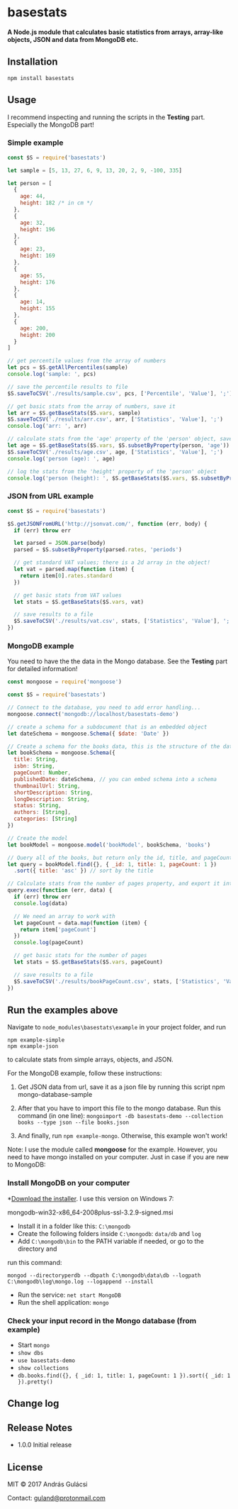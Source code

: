 # basestats

**A Node.js module that calculates basic statistics from arrays, array-like objects, JSON and data from MongoDB etc.**

## Installation

    npm install basestats


## Usage

I recommend inspecting and running the scripts in the **Testing** part. Especially the MongoDB part!

### Simple example

```javascript
const $S = require('basestats')

let sample = [5, 13, 27, 6, 9, 13, 20, 2, 9, -100, 335]

let person = [
  {
    age: 44,
    height: 182 /* in cm */
  },
  {
    age: 32,
    height: 196
  },
  {
    age: 23,
    height: 169
  },
  {
    age: 55,
    height: 176
  },
  {
    age: 14,
    height: 155
  },
  {
    age: 200,
    height: 200
  }
]

// get percentile values from the array of numbers
let pcs = $S.getAllPercentiles(sample)
console.log('sample: ', pcs)

// save the percentile results to file
$S.saveToCSV('./results/sample.csv', pcs, ['Percentile', 'Value'], ';')

// get basic stats from the array of numbers, save it
let arr = $S.getBaseStats($S.vars, sample)
$S.saveToCSV('./results/arr.csv', arr, ['Statistics', 'Value'], ';')
console.log('arr: ', arr)

// calculate stats from the 'age' property of the 'person' object, save it
let age = $S.getBaseStats($S.vars, $S.subsetByProperty(person, 'age'))
$S.saveToCSV('./results/age.csv', age, ['Statistics', 'Value'], ';')
console.log('person (age): ', age)

// log the stats from the 'height' property of the 'person' object
console.log('person (height): ', $S.getBaseStats($S.vars, $S.subsetByProperty(person, 'height')))
```

### JSON from URL example

```javascript
const $S = require('basestats')

$S.getJSONFromURL('http://jsonvat.com/', function (err, body) {
  if (err) throw err

  let parsed = JSON.parse(body)
  parsed = $S.subsetByProperty(parsed.rates, 'periods')

  // get standard VAT values; there is a 2d array in the object!
  let vat = parsed.map(function (item) {
    return item[0].rates.standard
  })

  // get basic stats from VAT values
  let stats = $S.getBaseStats($S.vars, vat)

  // save results to a file
  $S.saveToCSV('./results/vat.csv', stats, ['Statistics', 'Value'], ';')
})
```

### MongoDB example

You need to have the the data in the Mongo database. See the **Testing** part for detailed information!

```javascript
const mongoose = require('mongoose')

const $S = require('basestats')

// Connect to the database, you need to add error handling...
mongoose.connect('mongodb://localhost/basestats-demo')

// create a schema for a subdocument that is an embedded object
let dateSchema = mongoose.Schema({ $date: 'Date' })

// Create a schema for the books data, this is the structure of the database
let bookSchema = mongoose.Schema({
  title: String,
  isbn: String,
  pageCount: Number,
  publishedDate: dateSchema, // you can embed schema into a schema
  thumbnailUrl: String,
  shortDescription: String,
  longDescription: String,
  status: String,
  authors: [String],
  categories: [String]
})

// Create the model
let bookModel = mongoose.model('bookModel', bookSchema, 'books')

// Query all of the books, but return only the id, title, and pageCount properties
let query = bookModel.find({}, { _id: 1, title: 1, pageCount: 1 })
  .sort({ title: 'asc' }) // sort by the title

// Calculate stats from the number of pages property, and export it into CSV
query.exec(function (err, data) {
  if (err) throw err
  console.log(data)

  // We need an array to work with
  let pageCount = data.map(function (item) {
    return item['pageCount']
  })
  console.log(pageCount)

  // get basic stats for the number of pages
  let stats = $S.getBaseStats($S.vars, pageCount)

  // save results to a file
  $S.saveToCSV('./results/bookPageCount.csv', stats, ['Statistics', 'Value'], ';')
})
```

## Run the examples above

Navigate to `node_modules\basestats\example` in your project folder, and run

    npm example-simple
    npm example-json

to calculate stats from simple arrays, objects, and JSON.

For the MongoDB example, follow these instructions:
1. Get JSON data from url, save it as a json file by running this script
    npm mongo-database-sample

2. After that you have to import this file to the mongo database. Run this command (in one line):
  `mongoimport -db basestats-demo --collection books --type json --file books.json`

3. And finally, run `npm example-mongo`. Otherwise, this example won't work!

Note: I use the module called **mongoose** for the example. However, you need to have mongo installed on your computer. Just in case if you are new to MongoDB:

### Install MongoDB on your computer

*[Download the installer](https://www.mongodb.org/dl/win32/x86_64-2008plus-ssl). I use this version on Windows 7: 

mongodb-win32-x86_64-2008plus-ssl-3.2.9-signed.msi

* Install it in a folder like this: `C:\mongodb`
* Create the following folders inside `C:\mongodb`: `data/db` and `log`
* Add `C:\mongodb\bin` to the PATH variable if needed, or go to the directory and 

run this command:

`mongod --directoryperdb --dbpath C:\mongodb\data\db --logpath C:\mongodb\log\mongo.log --logappend --install`

* Run the service: `net start MongoDB`
* Run the shell application: `mongo`

### Check your input record in the Mongo database (from example)

* Start `mongo`
* `show dbs`
* `use basestats-demo`
* `show collections`
* `db.books.find({}, { _id: 1, title: 1, pageCount: 1 }).sort({ _id: 1 }).pretty()`


## Change log


## Release Notes

* 1.0.0 Initial release

## License

MIT &copy; 2017 András Gulácsi

Contact: guland@protonmail.com
